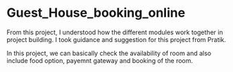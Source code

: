 # Guest_House_booking_online

From this project, I understood how the different modules work together in project building. I took guidance and suggestion for this project from Pratik.

In this project, we can basically check the availability of room and also include food option, payemnt gateway and booking of the room.
